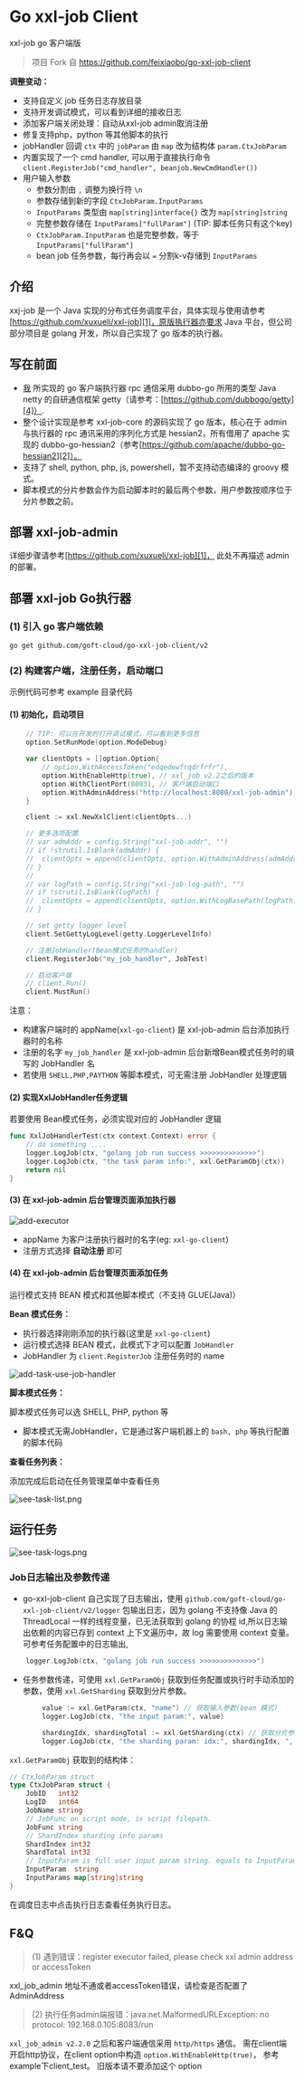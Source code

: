 # Go xxl-job Client

xxl-job go 客户端版

> 项目 Fork 自 https://github.com/feixiaobo/go-xxl-job-client

**调整变动：**

- 支持自定义 job 任务日志存放目录
- 支持开发调试模式，可以看到详细的接收日志
- 添加客户端关闭处理：自动从xxl-job admin取消注册
- 修复支持php，python 等其他脚本的执行
- jobHandler 回调 `ctx` 中的 `jobParam` 由 `map` 改为结构体 `param.CtxJobParam`
- 内置实现了一个 cmd handler, 可以用于直接执行命令 `client.RegisterJob("cmd_handler", beanjob.NewCmdHandler())`
- 用户输入参数
  - 参数分割由 `,` 调整为换行符 `\n`
  - 参数存储到新的字段 `CtxJobParam.InputParams`
  - `InputParams` 类型由 `map[string]interface{}` 改为 `map[string]string`
  - 完整参数存储在 `InputParams["fullParam"]` (TIP: 脚本任务只有这个key)
  - `CtxJobParam.InputParam` 也是完整参数，等于 `InputParams["fullParam"]`
  - bean job 任务参数，每行再会以 `=` 分割k-v存储到 `InputParams`

## 介绍

xxj-job 是一个 Java 实现的分布式任务调度平台，具体实现与使用请参考[https://github.com/xuxueli/xxl-job][1]，原版执行器亦要求 Java 平台，但公司部分项目是 golang
开发，所以自己实现了 go 版本的执行器。

## 写在前面

- [我](https://github.com/feixiaobo) 所实现的 go 客户端执行器 rpc 通信采用 dubbo-go 所用的类型 Java netty 的自研通信框架 getty（请参考：[https://github.com/dubbogo/getty][4]）.
- 整个设计实现是参考 xxl-job-core 的源码实现了 go 版本，核心在于 admin 与执行器的 rpc 通讯采用的序列化方式是 hessian2，所有借用了 apache 实现的
  dubbo-go-hessian2（参考[https://github.com/apache/dubbo-go-hessian2][2]）。
- 支持了 shell, python, php, js, powershell，暂不支持动态编译的 groovy 模式。
- 脚本模式的分片参数会作为启动脚本时的最后两个参数，用户参数按顺序位于分片参数之前。

## 部署 xxl-job-admin

详细步骤请参考[https://github.com/xuxueli/xxl-job][1]， 此处不再描述 admin 的部署。

## 部署 xxl-job Go执行器

### (1) 引入 go 客户端依赖

```bash
go get github.com/goft-cloud/go-xxl-job-client/v2
```

### (2) 构建客户端，注册任务，启动端口

示例代码可参考 example 目录代码

#### (1) 初始化，启动项目

```go
	// TIP: 可以在开发时打开调试模式，可以看到更多信息
	option.SetRunMode(option.ModeDebug)

	var clientOpts = []option.Option{
		// option.WithAccessToken("edqedewfrqdrfrfr"),
		option.WithEnableHttp(true), // xxl_job v2.2之后的版本
		option.WithClientPort(8083), // 客户端启动端口
		option.WithAdminAddress("http://localhost:8080/xxl-job-admin"),
	}

	client := xxl.NewXxlClient(clientOpts...)

	// 更多选项配置
	// var admAddr = config.String("xxl-job-addr", "")
	// if !strutil.IsBlank(admAddr) {
	// 	clientOpts = append(clientOpts, option.WithAdminAddress(admAddr))
	// }
	//
	// var logPath = config.String("xxl-job-log-path", "")
	// if !strutil.IsBlank(logPath) {
	// 	clientOpts = append(clientOpts, option.WithLogBasePath(logPath))
	// }

    // set getty logger level
    client.SetGettyLogLevel(getty.LoggerLevelInfo)

	// 注册JobHandler(Bean模式任务的handler)
	client.RegisterJob("my_job_handler", JobTest)

	// 启动客户端
	// client.Run()
	client.MustRun()
```

注意：

- 构建客户端时的 appName(`xxl-go-client`) 是 xxl-job-admin 后台添加执行器时的名称
- 注册的名字 `my_job_handler` 是 xxl-job-admin 后台新增Bean模式任务时的填写的 JobHandler 名
- 若使用 `SHELL,PHP,PAYTHON` 等脚本模式，可无需注册 JobHandler 处理逻辑

#### (2) 实现XxlJobHandler任务逻辑

若要使用 Bean模式任务，必须实现对应的 JobHandler 逻辑

```go
func XxlJobHandlerTest(ctx context.Context) error {
	// do something ....
	logger.LogJob(ctx, "golang job run success >>>>>>>>>>>>>>")
	logger.LogJob(ctx, "the task param info:", xxl.GetParamObj(ctx))
	return nil
}
```

#### (3) 在 xxl-job-admin 后台管理页面添加执行器

![add-executor](example/images/add-executor.png)

- appName 为客户注册执行器时的名字(eg: `xxl-go-client`)
- 注册方式选择 **自动注册** 即可

#### (4) 在 xxl-job-admin 后台管理页面添加任务

运行模式支持 BEAN 模式和其他脚本模式（不支持 GLUE(Java)）

**Bean 模式任务：**

- 执行器选择刚刚添加的执行器(这里是 `xxl-go-client`)
- 运行模式选择 BEAN 模式，此模式下才可以配置 `JobHandler`
- JobHandler 为 `client.RegisterJob` 注册任务时的 name

![add-task-use-job-handler](example/images/add-task-use-job-handler.png)

**脚本模式任务：**

脚本模式任务可以选 SHELL, PHP, python 等

- 脚本模式无需JobHandler，它是通过客户端机器上的 `bash, php` 等执行配置的脚本代码

**查看任务列表：**

添加完成后启动在任务管理菜单中查看任务

![see-task-list.png](example/images/see-task-list.png)

## 运行任务

![see-task-logs.png](example/images/see-task-logs.png)

### Job日志输出及参数传递

- go-xxl-job-client 自己实现了日志输出，使用 `github.com/goft-cloud/go-xxl-job-client/v2/logger` 包输出日志，因为 golang 不支持像 Java 的
  ThreadLocal 一样的线程变量，已无法获取到 golang 的协程 id,所以日志输出依赖的内容已存到 context 上下文遍历中，故 log 需要使用 context 变量。可参考任务配置中的日志输出,

```go
	logger.LogJob(ctx, "golang job run success >>>>>>>>>>>>>>")
```

- 任务参数传递，可使用 `xxl.GetParamObj` 获取到任务配置或执行时手动添加的参数，使用 `xxl.GetSharding` 获取到分片参数。

```go
        value := xxl.GetParam(ctx, "name") // 获取输入参数(bean 模式)
        logger.LogJob(ctx, "the input param:", value)

        shardingIdx, shardingTotal := xxl.GetSharding(ctx) // 获取分片参数
        logger.LogJob(ctx, "the sharding param: idx:", shardingIdx, ", total:", shardingTotal)
```

`xxl.GetParamObj` 获取到的结构体：

```go
// CtxJobParam struct
type CtxJobParam struct {
	JobID   int32
	LogID   int64
	JobName string
	// JobFunc on script mode, is script filepath.
	JobFunc string
	// ShardIndex sharding info params
	ShardIndex int32
	ShardTotal int32
	// InputParam is full user input param string. equals to InputParams["fullParam"]
	InputParam  string
	InputParams map[string]string
}
```

在调度日志中点击执行日志查看任务执行日志。

## F&Q

> (1) 遇到错误：register executor failed, please check xxl admin address or accessToken

xxl_job_admin 地址不通或者accessToken错误，请检查是否配置了AdminAddress

> (2) 执行任务admin端报错：java.net.MalformedURLException: no protocol: 192.168.0.105:8083/run

`xxl_job_admin v2.2.0` 之后和客户端通信采用 `http/https` 通信。
需在client端开启http协议，在client option中构造 `option.WithEnableHttp(true)`， 参考 example下client_test。
旧版本请不要添加这个 option


[1]: https://github.com/xuxueli/xxl-job
[2]: https://github.com/apache/dubbo-go-hessian2
[3]: https://github.com/xuxueli/xxl-rpc
[4]: https://github.com/apache/dubbo-getty
